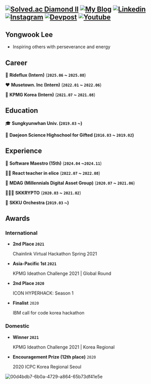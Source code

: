 [![Solved.ac Diamond II](http://mazassumnida.wtf/api/mini/generate_badge?boj=naxi)](https://solved.ac/profile/naxi)
[![My Blog](https://img.shields.io/badge/Blog-20C997?logo=Velog&logoColor=fff)](https://velog.io/@dnr6054)
[![Linkedin](https://img.shields.io/badge/LinkedIn-0A66C2?logo=LinkedIn&logoColor=fff)](https://www.linkedin.com/in/i4song/)
[![Instagram](https://img.shields.io/badge/Instagram-E4405F?logo=Instagram&logoColor=fff)](https://www.instagram.com/odo_orr/)
[![Devpost](https://img.shields.io/badge/Devpost-003E54?logo=Devpost&logoColor=fff)](https://devpost.com/yongwookLee)
[![Youtube](https://img.shields.io/badge/Youtube-FF0000?logo=Youtube&logoColor=fff)](https://www.youtube.com/@skkuorchestra)
---

## Yongwook Lee
- Inspiring others with perseverance and energy

## Career

💙 **Rideflux (Intern)** (**`2025.06` ~ `2025.08`**)

❤️ **Musetown. Inc (Intern)** (**`2022.01` ~ `2022.06`**)

🧡 **KPMG Korea (Intern)** (**`2021.07` ~ `2021.08`**)


## Education

🎓 **Sungkyunwhan Univ. (`2019.03` ~)**

🏫 **Daejeon Science Highschool for Gifted (`2016.03` ~ `2019.02`)**

## Experience

🤖 **Software Maestro (15th)** (**`2024.04` ~`2024.11`**)

👨‍🏫 **React teacher in elice** (**`2022.07` ~ `2022.08`**)

💎 **MDAG (Millennials Digital Asset Group)** (**`2020.07` ~ `2021.06`**)

🧑‍🤝‍🧑 **SKKRYPTO** (**`2020.03` ~ `2021.02`**)

🎻 **SKKU Orchestra (`2019.03` ~)**

## Awards

### International

- **2nd Place `2021`**
    
    Chainlink Virtual Hackathon Spring 2021
    
- **Asia-Pacific 1st `2021`**
    
    KPMG Ideathon Challenge 2021 | Global Round
    
- **2nd Place `2020`**
    
    ICON HYPERHACK: Season 1
    
- **Finalist** `2020`
    
    IBM call for code korea hackathon
    

### Domestic

- **Winner `2021`**
    
    KPMG Ideathon Challenge 2021 | Korea Regional

- **Encouragement Prize (12th place)** `2020`
    
    2020 ICPC Korea Regional Seoul



![00d4bdb7-6b0a-4729-a864-65b73df41e5e](https://github.com/user-attachments/assets/dac42dce-ab33-4209-be2f-b7785e4ea72d)












